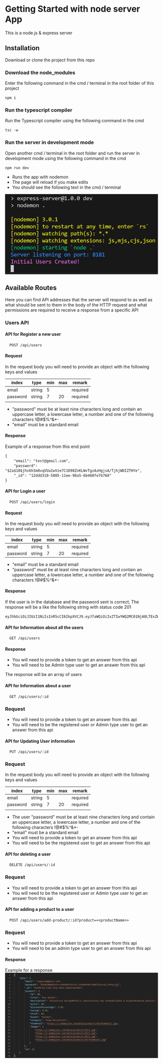 # Getting Started with node server App

This is a node.js & express server

## Installation

Download or clone the project from this repo

### Download the node_modules

Enter the following command in the cmd / terminal in the root folder of this project

```
npm i
```

### Run the typescript compiler

Run the Typescript compiler using the following command in the cmd

```
tsc -w
```

### Run the server in development mode

Open another cmd / terminal in the root folder and run the server in development mode using the following command in the cmd

```
npm run dev
```

- Runs the app with nodemon
- The page will reload if you make edits
- You should see the following text in the cmd / terminal

![Alt text](./public/images/image.png)

## Available Routes

Here you can find API addresses that the server will respond to as well as what should be sent to them in the body of the HTTP request and what permissions are required to receive a response from a specific API

### Users API

#### API for Register a new user

```http
  POST /api/users
```

#### Request

In the request body you will need to provide an object with the following keys and values

| index    | type   | min | max | remark   |
| -------- | ------ | --- | --- | -------- |
| email    | string | 5   |     | required |
| password | string | 7   | 20  | required |
|          |

- "password" must be at least nine characters long and contain an uppercase letter, a lowercase letter, a number and one of the following characters !@#$%^&\*-
- "email" must be a standard email

#### Response

Example of a response from this end point

```
{
    "email": "test@gmail.com",
    "password": "$2a$10$jhs6h3m8vqVUa2wVze7C1O98ZnKLWvTgzAzHgjsA/TjhjWDIZfHYe",
    "_id": "12ddd310-5005-11ee-98a5-6b460fe7b768"
}
```

#### API for Login a user

```http
  POST /api/users/login
```

#### Request

In the request body you will need to provide an object with the following keys and values

| index    | type   | min | max | remark   |
| -------- | ------ | --- | --- | -------- |
| email    | string | 5   |     | required |
| password | string | 7   | 20  | required |

- "email" must be a standard email
- "password" must be at least nine characters long and contain an uppercase letter, a lowercase letter, a number and one of the following characters !@#$%^&\*-

#### Response

If the user is in the database and the password sent is correct, The response will be a like the following string with status code 201

```
eyJhbGciOiJIUzI1NiIsInR5cCI6IkpXVCJ9.eyJfaWQiOiIxZTIwYWQ2MC01NjA0LTExZWUtYmM4OC01MTMzYTRmNGQyZjQiLCJpc0FkbWluIjp0cnVlLCJpYXQiOjE2OTUxMTI4NDJ9.OP1MXC4m8XyNS3zzuIeJyme8hopRRrbnlu3Qg7jNmsw
```

#### API for Information about all the users

```http
  GET /api/users
```

#### Response

- You will need to provide a token to get an answer from this api
- You will need to be Admin type user to get an answer from this api

The response will be an array of users

#### API for Information about a user

```http
  GET /api/users/:id
```

### Request

- You will need to provide a token to get an answer from this api
- You will need to be the registered user or Admin type user to get an answer from this api

#### API for Updating User information

```http
  PUT /api/users/:id
```

### Request

In the request body you will need to provide an object with the following keys and values

| index    | type   | min | max | remark   |
| -------- | ------ | --- | --- | -------- |
| email    | string | 5   |     | required |
| password | string | 7   | 20  | required |
|          |

- The user "password" must be at least nine characters long and contain an uppercase letter, a lowercase letter, a number and one of the following characters !@#$%^&\*-
- "email" must be a standard email
- You will need to provide a token to get an answer from this api
- You will need to be the registered user to get an answer from this api

#### API for deleting a user

```http
  DELETE /api/users/:id
```

### Request

- You will need to provide a token to get an answer from this api
- You will need to be the registered user or Admin type user to get an answer from this api

#### API for adding a product to a user

```http
  POST /api/users/add-product/:id?product=<<productName>>
```

### Request

- You will need to provide a token to get an answer from this api
- You will need to be an admin type user to get an answer from this api

#### Response

Example for a response
![Alt text](public/images//res.png)
